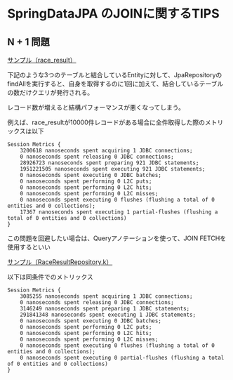 # SpringDataJPA のJOINに関するTIPS

## N + 1 問題

[サンプル（race_result）](../src/main/kotlin/com/github/eno314/spring/training/infrastructure/entity/RaceResult.kt)

下記のような3つのテーブルと結合しているEntityに対して、JpaRepositoryのfindAllを実行すると、自身を取得するのに1回に加えて、結合しているテーブルの数だけクエリが発行される。

レコード数が増えると結構パフォーマンスが悪くなってしまう。

例えば、race_resultが10000件レコードがある場合に全件取得した際のメトリックスは以下

```
Session Metrics {
    3200618 nanoseconds spent acquiring 1 JDBC connections;
    0 nanoseconds spent releasing 0 JDBC connections;
    28926723 nanoseconds spent preparing 921 JDBC statements;
    1951221505 nanoseconds spent executing 921 JDBC statements;
    0 nanoseconds spent executing 0 JDBC batches;
    0 nanoseconds spent performing 0 L2C puts;
    0 nanoseconds spent performing 0 L2C hits;
    0 nanoseconds spent performing 0 L2C misses;
    0 nanoseconds spent executing 0 flushes (flushing a total of 0 entities and 0 collections);
    17367 nanoseconds spent executing 1 partial-flushes (flushing a total of 0 entities and 0 collections)
}
```

この問題を回避したい場合は、Queryアノテーションを使って、JOIN FETCHを使用するといい

[サンプル（RaceResultRepository.k）](../src/main/kotlin/com/github/eno314/spring/training/infrastructure/repository/RaceResultRepository.kt)

以下は同条件でのメトリックス

```
Session Metrics {
    3085255 nanoseconds spent acquiring 1 JDBC connections;
    0 nanoseconds spent releasing 0 JDBC connections;
    3146249 nanoseconds spent preparing 1 JDBC statements;
    291841348 nanoseconds spent executing 1 JDBC statements;
    0 nanoseconds spent executing 0 JDBC batches;
    0 nanoseconds spent performing 0 L2C puts;
    0 nanoseconds spent performing 0 L2C hits;
    0 nanoseconds spent performing 0 L2C misses;
    0 nanoseconds spent executing 0 flushes (flushing a total of 0 entities and 0 collections);
    0 nanoseconds spent executing 0 partial-flushes (flushing a total of 0 entities and 0 collections)
}
```
